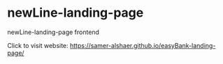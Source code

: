 # newLine-landing-page
newLine-landing-page frontend

Click to visit website: https://samer-alshaer.github.io/easyBank-landing-page/
